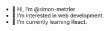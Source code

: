 - 👋 Hi, I’m @simon-metzler
- 👀 I’m interested in web development.
- 🌱 I’m currently learning React.
<!---
simon-metzler/simon-metzler is a ✨ special ✨ repository because its `README.md` (this file) appears on your GitHub profile.
You can click the Preview link to take a look at your changes.
--->
